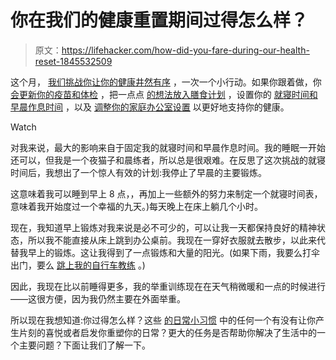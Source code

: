 # 你在我们的健康重置期间过得怎么样？

> 原文：<https://lifehacker.com/how-did-you-fare-during-our-health-reset-1845532509>

这个月， [我们挑战你让你的健康井然有序](https://vitals.lifehacker.com/try-one-of-these-healthy-habits-each-day-this-month-1845291663) ，一次一个小行动。如果你跟着做，你 [会更新你的疫苗和体检](https://vitals.lifehacker.com/its-time-for-a-health-reset-1845256670) ，把一点点 [的想法放入膳食计划](https://vitals.lifehacker.com/its-time-to-plan-your-meals-for-next-week-1845324357) ，设置你的 [就寝时间和早晨作息时间](https://vitals.lifehacker.com/fix-your-sleep-by-getting-your-routines-in-order-1845393227) ，以及 [调整你的家庭办公室设置](https://vitals.lifehacker.com/tweak-your-work-from-home-life-for-better-health-1845464986) 以更好地支持你的健康。

Watch

对我来说，最大的影响来自于固定我的就寝时间和早晨作息时间。我的睡眠一开始还可以，但我是一个夜猫子和晨练者，所以总是很艰难。在反思了这次挑战的就寝时间后，我想出了一个惊人有效的计划:我停止了早晨的主要锻炼。

这意味着我可以睡到早上 8 点，，再加上一些额外的努力来制定一个就寝时间表，意味着我开始度过一个幸福的九天。)每天晚上在床上躺几个小时。

现在，我知道早上锻炼对我来说是必不可少的，可以让我一天都保持良好的精神状态，所以我不能直接从床上跳到办公桌前。我现在一穿好衣服就去散步，以此来代替我早上的锻炼。这让我得到了一点锻炼和大量的阳光。(如果下雨，我要么打伞出门，要么 [跳上我的自行车教练](https://lifehacker.com/build-your-own-peloton-style-exercise-bike-and-save-mon-1844446863) 。)

因此，我现在比以前睡得更多，我的举重训练现在在天气稍微暖和一点的时候进行——这很方便，因为我仍然主要在外面举重。

所以现在我想知道:你过得怎么样？这些 [的日常小习惯](https://vitals.lifehacker.com/try-one-of-these-healthy-habits-each-day-this-month-1845291663) 中的任何一个有没有让你产生片刻的喜悦或者启发你重塑你的日常？更大的任务是否帮助你解决了生活中的一个主要问题？下面让我们了解一下。